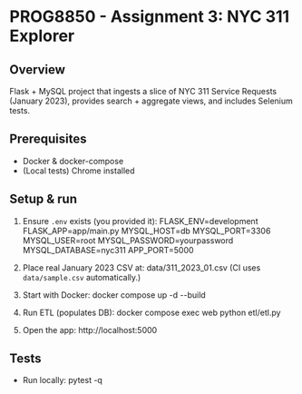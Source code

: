 # PROG8850 - Assignment 3: NYC 311 Explorer

## Overview
Flask + MySQL project that ingests a slice of NYC 311 Service Requests (January 2023), provides search + aggregate views, and includes Selenium tests.

## Prerequisites
- Docker & docker-compose
- (Local tests) Chrome installed

## Setup & run
1. Ensure `.env` exists (you provided it):
FLASK_ENV=development
FLASK_APP=app/main.py
MYSQL_HOST=db
MYSQL_PORT=3306
MYSQL_USER=root
MYSQL_PASSWORD=yourpassword
MYSQL_DATABASE=nyc311
APP_PORT=5000

2. Place real January 2023 CSV at: data/311_2023_01.csv
(CI uses `data/sample.csv` automatically.)

3. Start with Docker: docker compose up -d --build

4. Run ETL (populates DB): docker compose exec web python etl/etl.py

5. Open the app: http://localhost:5000


## Tests
- Run locally: pytest -q
